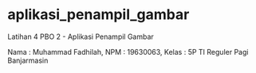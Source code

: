 # aplikasi_penampil_gambar
Latihan 4 PBO 2  - Aplikasi Penampil Gambar

Nama : Muhammad Fadhilah, NPM : 19630063, Kelas : 5P TI Reguler Pagi Banjarmasin
